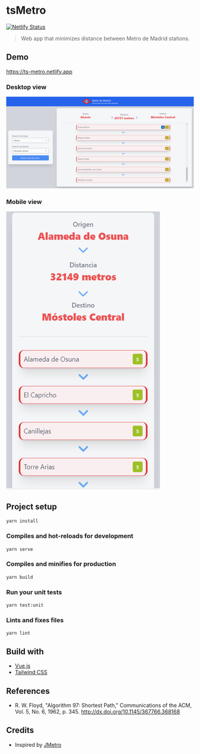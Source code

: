 # tsMetro

[![Netlify Status](https://api.netlify.com/api/v1/badges/7add0aa1-500e-4feb-8e9e-2b93146cacb6/deploy-status)](https://app.netlify.com/sites/ts-metro/deploys)

> Web app that minimizes distance between Metro de Madrid stations.

## Demo

https://ts-metro.netlify.app

### Desktop view

[![tsMetro screenshot for desktop](./docs/imgs/tsmetro-desktop.png)](https://ts-metro.netlify.app)

### Mobile view

[![tsMetro screenshot for mobile](./docs/imgs/tsmetro-mobile.png)](https://ts-metro.netlify.app)

## Project setup
```
yarn install
```

### Compiles and hot-reloads for development
```
yarn serve
```

### Compiles and minifies for production
```
yarn build
```

### Run your unit tests
```
yarn test:unit
```

### Lints and fixes files
```
yarn lint
```

## Build with

* [Vue.js](https://vuejs.org)
* [Tailwind CSS](https://tailwindcss.com)

## References

* R. W. Floyd, "Algorithm 97: Shortest Path," Communications of the ACM, Vol. 5, No. 6, 1962, p. 345.
http://dx.doi.org/10.1145/367766.368168

## Credits

* Inspired by [JMetro](https://github.com/jiep/jMetro)
